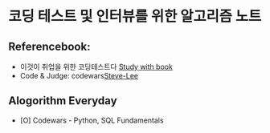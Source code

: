 # 코딩 테스트 및 인터뷰를 위한 알고리즘 노트
##  Referencebook: 
* 이것이 취업을 위한 코딩테스트다  [Study with book](https://github.com/Steve-YJ/Python-Algorithm/tree/main/01.%20%EC%9D%B4%EC%BD%94%ED%85%8C(%EC%9D%B4%EA%B2%83%EC%9D%B4%20%EC%B7%A8%EC%97%85%EC%9D%84%20%EC%9C%84%ED%95%9C%20%EC%BD%94%EB%94%A9%ED%85%8C%EC%8A%A4%ED%8A%B8%EC%9D%B4%EB%8B%A4))
* Code & Judge: codewars[Steve-Lee](https://www.codewars.com/users/Steve-Lee)

## Alogorithm Everyday
* [O] Codewars - Python, SQL Fundamentals
